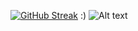 [![GitHub Streak](https://github-readme-streak-stats.herokuapp.com/?user=DenverCoder1)](https://git.io/streak-stats)
:)
![Alt text](https://spotify-recently-played-readme.vercel.app/api?user=dkjcdvsyjz6ciuzj2xfl5tp6c)




<!--
**mkuba2006/mkuba2006** is a ✨ _special_ ✨ repository because its `README.md` (this file) appears on your GitHub profile..

Here are some ideas to get you started:

- 🔭 I’m currently working on ...
- 🌱 I’m currently learning ...
- 👯 I’m looking to collaborate on ...
- 🤔 I’m looking for help with ...
- 💬 Ask me about ...
- 📫 How to reach me: ...
- 😄 Pronouns: ...
- ⚡ Fun fact: ...
-->

